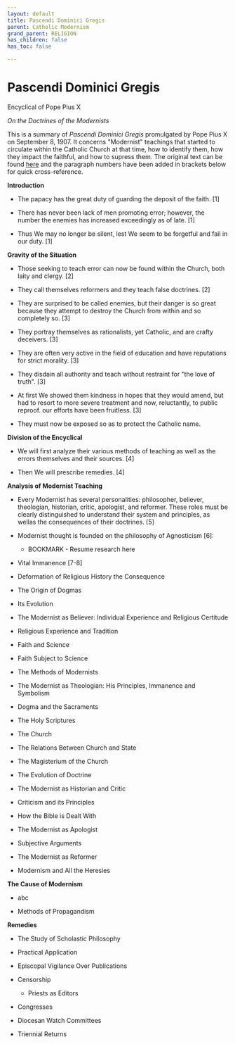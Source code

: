 ```yaml
---
layout: default
title: Pascendi Dominici Gregis
parent: Catholic Modernism
grand_parent: RELIGION
has_children: false
has_toc: false

---
```


# Pascendi Dominici Gregis

Encyclical of Pope Pius X

*On the Doctrines of the Modernists*

This is a summary of *Pascendi Dominici Gregis* promulgated by Pope Pius X on September 8, 1907. It concerns "Modernist" teachings that started to circulate within the Catholic Church at that time, how to identify them, how they impact the faithful, and how to supress them. The original text can be found [here](http://abc.org) and the paragraph numbers have been added in brackets below for quick cross-reference.

**Introduction**

* The papacy has the great duty of guarding the deposit of the faith. [1]

* There has never been lack of men promoting error; however, the number the enemies has increased exceedingly as of late. [1]

* Thus We may no longer be silent, lest We seem to be forgetful and fail in our duty. [1]

**Gravity of the Situation**

- Those seeking to teach error can now be found within the Church, both laity and clergy. [2]

- They call themselves reformers and they teach false doctrines. [2]

- They are surprised to be called enemies, but their danger is so great because they attempt to destroy the Church from within and so completely so. [3]

- They portray themselves as rationalists, yet Catholic, and are crafty deceivers. [3]

- They are often very active in the field of education and have reputations for strict morality. [3]

- They disdain all authority and teach without restraint for "the love of truth". [3]

- At first We showed them kindness in hopes that they would amend, but had to resort to more severe treatment and now, reluctantly, to public reproof. our efforts have been fruitless. [3]

- They must now be exposed so as to protect the Catholic name.

**Division of the Encyclical**

- We will first analyze their various methods of teaching as well as the errors themselves and their sources. [4]

- Then We will prescribe remedies. [4]

**Analysis of Modernist Teaching**

- Every Modernist has several personalities: philosopher, believer, theologian, historian, critic, apologist, and reformer. These roles must be clearly distinguished to understand their system and principles, as wellas the consequences of their doctrines. [5]

- Modernist thought is founded on the philosophy of Agnosticism [6]:
  
  - BOOKMARK - Resume research here

- Vital Immanence [7-8]

- Deformation of Religious History the Consequence

- The Origin of Dogmas

- Its Evolution

- The Modernist as Believer: Individual Experience and Religious Certitude

- Religious Experience and Tradition

- Faith and Science

- Faith Subject to Science

- The Methods of Modernists

- The Modernist as Theologian: His Principles, Immanence and Symbolism

- Dogma and the Sacraments

- The Holy Scriptures

- The Church

- The Relations Between Church and State

- The Magisterium of the Church

- The Evolution of Doctrine

- The Modernist as Historian and Critic

- Criticism and its Principles

- How the Bible is Dealt With

- The Modernist as Apologist

- Subjective Arguments

- The Modernist as Reformer

- Modernism and All the Heresies

**The Cause of Modernism**

- abc

- Methods of Propagandism

**Remedies**

- The Study of Scholastic Philosophy

- Practical Application

- Episcopal Vigilance Over Publications

- Censorship
  
  - Priests as Editors

- Congresses

- Diocesan Watch Committees

- Triennial Returns
